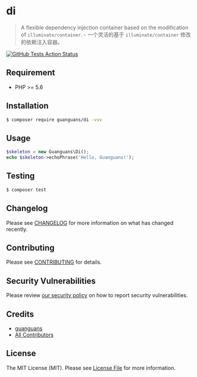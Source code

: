 # di

> A flexible dependency injection container based on the modification of `illuminate/container`. - 一个灵活的基于 `illuminate/container` 修改的依赖注入容器。

[![GitHub Tests Action Status](https://img.shields.io/github/workflow/status/guanguans/di/run-tests?label=tests)](https://github.com/guanguans/di/actions?query=workflow%3Arun-tests+branch%3Amaster)

## Requirement

* PHP >= 5.6

## Installation

``` bash
$ composer require guanguans/di -vvv
```

## Usage

``` php
$skeleton = new Guanguans\Di();
echo $skeleton->echoPhrase('Hello, Guanguans!');
```

## Testing

``` bash
$ composer test
```

## Changelog

Please see [CHANGELOG](CHANGELOG.md) for more information on what has changed recently.

## Contributing

Please see [CONTRIBUTING](.github/CONTRIBUTING.md) for details.

## Security Vulnerabilities

Please review [our security policy](../../security/policy) on how to report security vulnerabilities.

## Credits

- [guanguans](https://github.com/guanguans)
- [All Contributors](../../contributors)

## License

The MIT License (MIT). Please see [License File](LICENSE.md) for more information.
